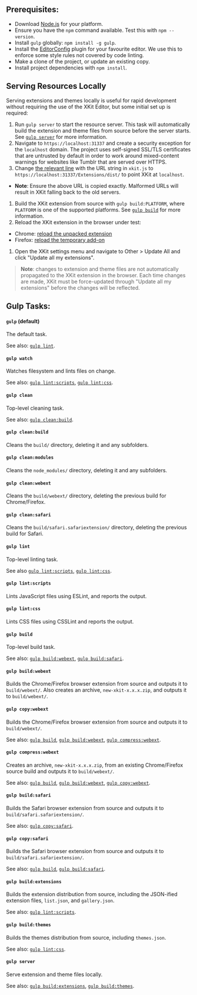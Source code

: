 ## Prerequisites:

* Download [Node.js](https://nodejs.org/download/) for your platform.
* Ensure you have the `npm` command available.  Test this with `npm --version`.
* Install `gulp` globally: `npm install -g gulp`.
* Install the [EditorConfig](http://editorconfig.org/#download) plugin for your favourite editor.  We use this to enforce some style rules not covered by code linting.
* Make a clone of the project, or update an existing copy.
* Install project dependencies with `npm install`.

## Serving Resources Locally

Serving extensions and themes locally is useful for rapid development without requiring the use of the XKit Editor, but some initial set up is required:

1. Run `gulp server` to start the resource server.  This task will automatically build the extension and theme files from source before the server starts.  See [`gulp server`](#gulp-server) for more information.
1. Navigate to `https://localhost:31337` and create a security exception for the `localhost` domain.  The project uses self-signed SSL/TLS certificates that are untrusted by default in order to work around mixed-content warnings for websites like Tumblr that are served over HTTPS.
1. Change [the relevant line](https://github.com/new-xkit/XKit/blob/db88af1f6d232a4f3e8ba4626f28a0d64240e2a0/xkit.js#L233) with the URL string in `xkit.js` to `https://localhost:31337/Extensions/dist/` to point XKit at `localhost`.
  - **Note**: Ensure the above URL is copied exactly.  Malformed URLs will result in XKit falling back to the old servers.
1. Build the XKit extension from source with `gulp build:PLATFORM`, where `PLATFORM` is one of the supported platforms.  See [`gulp build`](#gulp-build) for more information.
1. Reload the XKit extension in the browser under test:
  - Chrome: [reload the unpacked extension](https://developer.chrome.com/extensions/getstarted#unpacked)
  - Firefox: [reload the temporary add-on](https://developer.mozilla.org/en-US/docs/Tools/about:debugging#Loading_a_temporary_add-on)
1. Open the XKit settings menu and navigate to Other > Update All and click "Update all my extensions".

> **Note**: changes to extension and theme files are not automatically propagated to the XKit extension in the browser.  Each time changes are made, XKit must be force-updated through "Update all my extensions" before the changes will be reflected.

## Gulp Tasks:

#### `gulp` (default)

The default task.

See also: [`gulp lint`](#gulp-lint).

#### `gulp watch`

Watches filesystem and lints files on change.

See also: [`gulp lint:scripts`](#gulp-lintscripts), [`gulp lint:css`](#gulp-lintcss).

#### `gulp clean`

Top-level cleaning task.

See also: [`gulp clean:build`](#gulp-cleanbuild).

#### `gulp clean:build`

Cleans the `build/` directory, deleting it and any subfolders.

#### `gulp clean:modules`

Cleans the `node_modules/` directory, deleting it and any subfolders.

#### `gulp clean:webext`

Cleans the `build/webext/` directory, deleting the previous build for Chrome/Firefox.

#### `gulp clean:safari`

Cleans the `build/safari.safariextension/` directory, deleting the previous build for Safari.

#### `gulp lint`

Top-level linting task.

See also [`gulp lint:scripts`](#gulp-lintscripts), [`gulp lint:css`](#gulp-lintcss).

#### `gulp lint:scripts`

Lints JavaScript files using ESLint, and reports the output.

#### `gulp lint:css`

Lints CSS files using CSSLint and reports the output.

#### `gulp build`

Top-level build task.

See also: [`gulp build:webext`](#gulp-buildwebext), [`gulp build:safari`](#gulp-buildsafari).

#### `gulp build:webext`

Builds the Chrome/Firefox browser extension from source and outputs it to `build/webext/`.  Also creates an archive, `new-xkit-x.x.x.zip`, and outputs it to `build/webext/`.

#### `gulp copy:webext`

Builds the Chrome/Firefox browser extension from source and outputs it to `build/webext/`.

See also: [`gulp build`](#gulp-build), [`gulp build:webext`](#gulp-buildwebext), [`gulp compress:webext`](#gulp-compresswebext).

#### `gulp compress:webext`

Creates an archive, `new-xkit-x.x.x.zip`, from an existing Chrome/Firefox source build and outputs it to `build/webext/`.

See also: [`gulp build`](#gulp-build), [`gulp build:webext`](#gulp-buildwebext), [`gulp copy:webext`](#gulp-copywebext).

#### `gulp build:safari`

Builds the Safari browser extension from source and outputs it to `build/safari.safariextension/`.

See also: [`gulp copy:safari`](#gulp-copysafari).

#### `gulp copy:safari`

Builds the Safari browser extension from source and outputs it to `build/safari.safariextension/`.

See also: [`gulp build`](#gulp-build), [`gulp build:safari`](#gulp-buildsafari).

#### `gulp build:extensions`

Builds the extension distribution from source, including the JSON-ified extension files, `list.json`, and `gallery.json`.

See also: [`gulp lint:scripts`](#gulp-lintscripts).

#### `gulp build:themes`

Builds the themes distribution from source, including `themes.json`.

See also: [`gulp lint:css`](#gulp-lintcss).

#### `gulp server`

Serve extension and theme files locally.

See also: [`gulp build:extensions`](#gulp-buildextensions), [`gulp build:themes`](#gulp-buildthemes).
